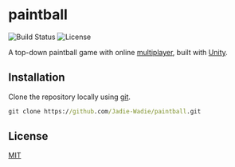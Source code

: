 # paintball

![Build Status](https://img.shields.io/github/workflow/status/Jadie-Wadie/paintball/Firebase%20Deploy)
![License](https://img.shields.io/github/license/Jadie-Wadie/paintball)

A top-down paintball game with online [multiplayer](https://www.photonengine.com/en/pun), built with [Unity](https://unity.com/).

## Installation

Clone the repository locally using [git](https://git-scm.com/).

```cmd
git clone https://github.com/Jadie-Wadie/paintball.git
```

## License

[MIT](https://choosealicense.com/licenses/mit/)
